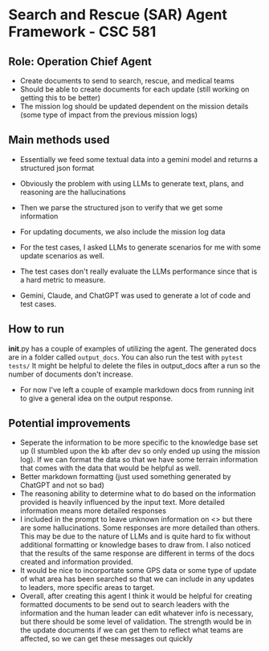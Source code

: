 # Search and Rescue (SAR) Agent Framework - CSC 581

## Role: Operation Chief Agent

- Create documents to send to search, rescue, and medical teams
- Should be able to create documents for each update (still working on getting this to be better)
- The mission log should be updated dependent on the mission details (some type of impact from the previous mission logs)

## Main methods used

- Essentially we feed some textual data into a gemini model and returns a structured json format
- Obviously the problem with using LLMs to generate text, plans, and reasoning are the hallucinations
- Then we parse the structured json to verify that we get some information
- For updating documents, we also include the mission log data

- For the test cases, I asked LLMs to generate scenarios for me with some update scenarios as well.
- The test cases don't really evaluate the LLMs performance since that is a hard metric to measure.

- Gemini, Claude, and ChatGPT was used to generate a lot of code and test cases.

## How to run

**init**.py has a couple of examples of utilizing the agent. The generated docs are in a folder called `output_docs`.
You can also run the test with `pytest tests/`
It might be helpful to delete the files in output_docs after a run so the number of documents don't increase.

- For now I've left a couple of example markdown docs from running init to give a general idea on the output response.

## Potential improvements

- Seperate the information to be more specific to the knowledge base set up (I stumbled upon the kb after dev so only ended
  up using the mission log). If we can format the data so that we have some terrain information that comes with the data that would be helpful as well.
- Better markdown formatting (just used something generated by ChatGPT and not so bad)
- The reasoning ability to determine what to do based on the information provided is heavily influenced by the input text.
  More detailed information means more detailed responses
- I included in the prompt to leave unknown information on <> but there are some hallucinations. Some responses are more detailed than others. This may be due to the nature of LLMs and is quite hard to fix without additional formatting or knowledge bases to draw from. I also noticed that the results of the same response are different in terms of the docs created and information provided.
- It would be nice to incorportate some GPS data or some type of update of what area has been searched so that we can include in any updates to leaders, more specific areas to target.
- Overall, after creating this agent I think it would be helpful for creating formatted documents to be send out to search leaders with the information and the human leader can edit whatever info is necessary, but there should be some level of validation. The strength would be in the update documents if we can get them to reflect what teams are affected, so we can get these messages out quickly
